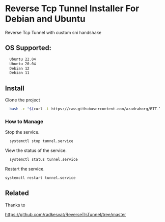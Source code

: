 
# Reverse Tcp Tunnel Installer For Debian and Ubuntu

Reverse Tcp Tunnel with custom sni handshake

## OS Supported:


```bash
  Ubuntu 22.04
  Ubuntu 20.04
  Debian 12
  Debian 11
```





## Install

Clone the project

```bash
  bash -c "$(curl -L https://raw.githubusercontent.com/azadrahorg/RTT-Tunnel-Helper/main/RTT-Tunnel-Helper.sh)"
```

### How to Manage
Stop the service.
```bash
  systemctl stop tunnel.service
```
View the status of the service.
```bash
  systemctl status tunnel.service
```
Restart the service.
```bash
systemctl restart tunnel.service
```


## Related

Thanks to

https://github.com/radkesvat/ReverseTlsTunnel/tree/master

